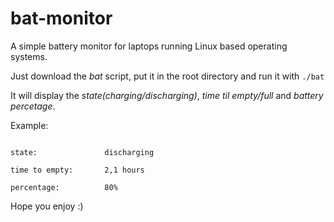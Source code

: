 # bat-monitor
A simple battery monitor for laptops running Linux based operating systems.

Just download the <em>bat</em> script, put it in the root directory and run it with <code>./bat</code>

It will display the <em>state(charging/discharging)</em>, <em>time til empty/full</em> and <em>battery percetage</em>.

Example:

<code>
state:               discharging
</code>

<code>
time to empty:       2,1 hours
</code>

<code>
percentage:          80%
</code>

Hope you enjoy :)
